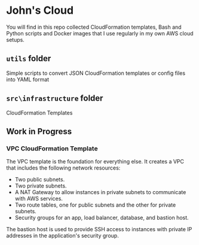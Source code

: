 # John's Cloud

You will find in this repo collected CloudFormation templates, Bash and Python scripts and Docker images that I use regularly in my own AWS cloud setups.

## ``utils`` folder

Simple scripts to convert JSON CloudFormation templates or config files into YAML format


## ``src\infrastructure`` folder

CloudFormation Templates 


## Work in Progress

### VPC CloudFormation Template

The VPC template is the foundation for everything else. It creates a VPC that includes
the following network resources:

- Two public subnets.
- Two private subnets.
- A NAT Gateway to allow instances in private subnets to communicate with AWS services.
- Two route tables, one for public subnets and the other for private subnets.
- Security groups for an app, load balancer, database, and bastion host.
    
The bastion host is used to provide SSH access to instances with private IP addresses in
the application's security group. 

